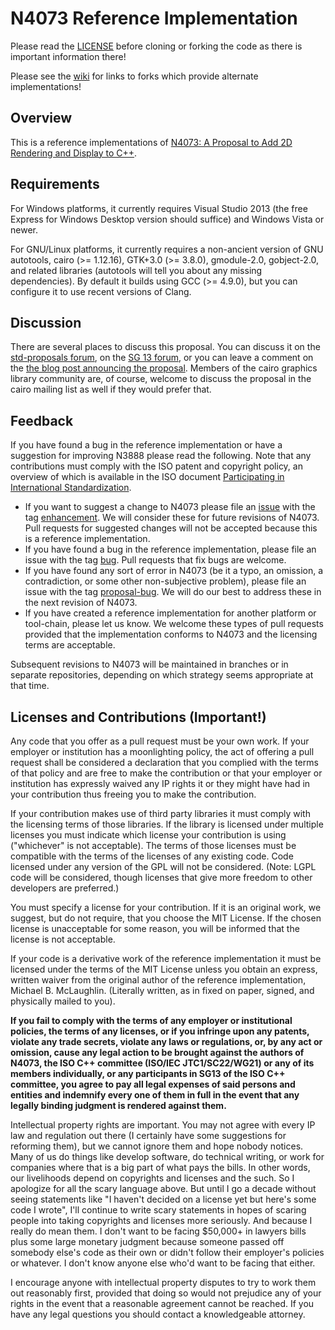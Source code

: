 N4073 Reference Implementation
=============

Please read the [LICENSE](https://github.com/mikebmcl/N3888_RefImpl/blob/master/LICENSE.md) before cloning or forking the code as there is important information there!

Please see the [wiki](https://github.com/mikebmcl/N3888_RefImpl/wiki) for links to forks which provide alternate implementations!

Overview
-------------

This is a reference implementations of [N4073: A Proposal to Add 2D Rendering and Display to C++](http://www.open-std.org/jtc1/sc22/wg21/docs/papers/2014/n4073.pdf).

Requirements
-------------

For Windows platforms, it currently requires Visual Studio 2013 (the free Express for Windows Desktop version should suffice) and Windows Vista or newer.

For GNU/Linux platforms, it currently requires a non-ancient version of GNU autotools, cairo (>= 1.12.16), GTK+3.0 (>= 3.8.0), gmodule-2.0, gobject-2.0, and related libraries (autotools will tell you about any missing dependencies). By default it builds using GCC (>= 4.9.0), but you can configure it to use recent versions of Clang.

Discussion
-------------

There are several places to discuss this proposal. You can discuss it on the [std-proposals forum](https://groups.google.com/a/isocpp.org/forum/?fromgroups#!forum/std-proposals), on the [SG 13 forum](https://groups.google.com/a/isocpp.org/forum/?fromgroups#!forum/io), or you can leave a comment on the [the blog post announcing the proposal](http://isocpp.org/blog/2014/07/n4073). Members of the cairo graphics library community are, of course, welcome to discuss the proposal in the cairo mailing list as well if they would prefer that.

Feedback
-------------
If you have found a bug in the reference implementation or have a suggestion for improving N3888 please read the following. Note that any contributions must comply with the ISO patent and copyright policy, an overview of which is available in the ISO document [Participating in International Standardization](http://www.iso.org/iso/joining_in_2012.pdf).

* If you want to suggest a change to N4073 please file an [issue](https://github.com/mikebmcl/N3888_RefImpl/issues) with the tag [enhancement](https://github.com/mikebmcl/N3888_RefImpl/issues?labels=enhancement&page=1&state=open). We will consider these for future revisions of N4073. Pull requests for suggested changes will not be accepted because this is a reference implementation.
* If you have found a bug in the reference implementation, please file an issue with the tag [bug](https://github.com/mikebmcl/N3888_RefImpl/issues?labels=bug&page=1&state=open). Pull requests that fix bugs are welcome.
* If you have found any sort of error in N4073 (be it a typo, an omission, a contradiction, or some other non-subjective problem), please file an issue with the tag [proposal-bug](https://github.com/mikebmcl/N3888_RefImpl/issues?labels=proposal-bug&page=1&state=open). We will do our best to address these in the next revision of N4073.
* If you have created a reference implementation for another platform or tool-chain, please let us know. We welcome these types of pull requests provided that the implementation conforms to N4073 and the licensing terms are acceptable.

Subsequent revisions to N4073 will be maintained in branches or in separate repositories, depending on which strategy seems appropriate at that time.

Licenses and Contributions (Important!)
-------------

Any code that you offer as a pull request must be your own work. If your employer or institution has a moonlighting policy, the act of offering a pull request shall be considered a declaration that you complied with the terms of that policy and are free to make the contribution or that your employer or institution has expressly waived any IP rights it or they might have had in your contribution thus freeing you to make the contribution.

If your contribution makes use of third party libraries it must comply with the licensing terms of those libraries. If the library is licensed under multiple licenses you must indicate which license your contribution is using ("whichever" is not acceptable). The terms of those licenses must be compatible with the terms of the licenses of any existing code. Code licensed under any version of the GPL will not be considered. (Note: LGPL code will be considered, though licenses that give more freedom to other developers are preferred.)

You must specify a license for your contribution. If it is an original work, we suggest, but do not require, that you choose the MIT License. If the chosen license is unacceptable for some reason, you will be informed that the license is not acceptable.

If your code is a derivative work of the reference implementation it must be licensed under the terms of the MIT License unless you obtain an express, written waiver from the original author of the reference implementation, Michael B. McLaughlin. (Literally written, as in fixed on paper, signed, and physically mailed to you).

**If you fail to comply with the terms of any employer or institutional policies, the terms of any licenses, or if you infringe upon any patents, violate any trade secrets, violate any laws or regulations, or, by any act or omission, cause any legal action to be brought against the authors of N4073, the ISO C++ committee (ISO/IEC JTC1/SC22/WG21) or any of its members individually, or any participants in SG13 of the ISO C++ committee, you agree to pay all legal expenses of said persons and entities and indemnify every one of them in full in the event that any legally binding judgment is rendered against them.**

Intellectual property rights are important. You may not agree with every IP law and regulation out there (I certainly have some suggestions for reforming them), but we cannot ignore them and hope nobody notices. Many of us do things like develop software, do technical writing, or work for companies where that is a big part of what pays the bills. In other words, our livelihoods depend on copyrights and licenses and the such. So I apologize for all the scary language above. But until I go a decade without seeing statements like "I haven't decided on a license yet but here's some code I wrote", I'll continue to write scary statements in hopes of scaring people into taking copyrights and licenses more seriously. And because I really do mean them. I don't want to be facing $50,000+ in lawyers bills plus some large monetary judgment because someone passed off somebody else's code as their own or didn't follow their employer's policies or whatever. I don't know anyone else who'd want to be facing that either.

I encourage anyone with intellectual property disputes to try to work them out reasonably first, provided that doing so would not prejudice any of your rights in the event that a reasonable agreement cannot be reached. If you have any legal questions you should contact a knowledgeable attorney.
